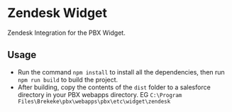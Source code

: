 # Zendesk Widget

Zendesk Integration for the PBX Widget.

## Usage

- Run the command `npm install` to install all the dependencies, then run `npm run build` to build the project.
- After building, copy the contents of the `dist` folder to a salesforce directory in your PBX webapps directory. EG `C:\Program Files\Brekeke\pbx\webapps\pbx\etc\widget\zendesk`
